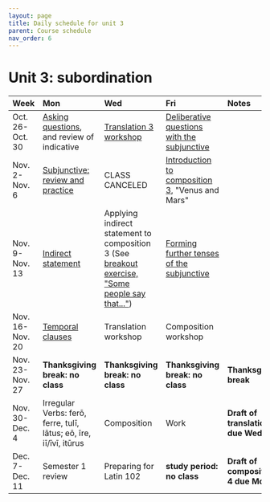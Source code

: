 ```yaml
---
layout: page
title: Daily schedule for unit 3
parent: Course schedule
nav_order: 6
---
```



# Unit 3: subordination

| Week | Mon     |  Wed     |  Fri     | Notes |
| :------------- | :------------- |:------------- | :-------------| :-------------|
|Oct. 26-Oct. 30 | [Asking questions](../../../assignments/questions/), and review of indicative | [Translation 3 workshop](../../../assignments/translation3/)| [Deliberative questions with the subjunctive](../../../assignments/deliberative/) |      |
|Nov. 2-Nov. 6 | [Subjunctive: review and practice](../../../assignments/subjunctive1/) | CLASS CANCELED| [Introduction to composition 3](../../../assignments/composition3-intro/), "Venus and Mars" |      |
|Nov. 9-Nov. 13 | [Indirect statement](../../../assignments/indirect/) | Applying indirect statement to composition 3 (See [breakout exercise, "Some people say that..."](../../../breakouts/))| [Forming further tenses of the subjunctive](../../../assignments/subjunctive2/) |      |
|Nov. 16-Nov. 20 | [Temporal clauses](../../../assignments/temporal-clauses/) | Translation workshop| Composition workshop |      |
|Nov. 23-Nov. 27 | **Thanksgiving break:  no class** | **Thanksgiving break:  no class**| **Thanksgiving break:  no class** |   **Thanksgiving break**   |
|Nov. 30-Dec. 4 | Irregular Verbs: ferō, ferre, tulī, lātus; eō, īre, iī/īvī, itūrus | Composition| Work |   **Draft of translation 4 due Wed.**   |
|Dec. 7-Dec. 11 | Semester 1 review | Preparing for Latin 102| **study period: no class** |   **Draft of composition 4 due Mon.**   |

